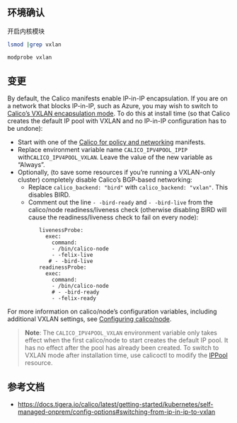 ## 环境确认

开启内核模块

```bash
lsmod |grep vxlan

modprobe vxlan
```

## 变更

By default, the Calico manifests enable IP-in-IP encapsulation. If you are on a network that blocks IP-in-IP, such as Azure, you may wish to switch to [Calico’s VXLAN encapsulation mode](https://docs.tigera.io/archive/v3.12/networking/vxlan-ipip). To do this at install time (so that Calico creates the default IP pool with VXLAN and no IP-in-IP configuration has to be undone):

- Start with one of the [Calico for policy and networking](https://docs.tigera.io/archive/v3.12/getting-started/kubernetes/installation/calico) manifests.
- Replace environment variable name `CALICO_IPV4POOL_IPIP` with`CALICO_IPV4POOL_VXLAN`. Leave the value of the new variable as “Always”.
- Optionally, (to save some resources if you’re running a VXLAN-only cluster) completely disable Calico’s BGP-based networking:
  - Replace `calico_backend: "bird"` with `calico_backend: "vxlan"`. This disables BIRD.
  - Comment out the line `- -bird-ready` and `- -bird-live` from the calico/node readiness/liveness check (otherwise disabling BIRD will cause the readiness/liveness check to fail on every node):

```
          livenessProbe:
            exec:
              command:
              - /bin/calico-node
              - -felix-live
             # - -bird-live
          readinessProbe:
            exec:
              command:
              - /bin/calico-node
              # - -bird-ready
              - -felix-ready
```

For more information on calico/node’s configuration variables, including additional VXLAN settings, see [Configuring calico/node](https://docs.tigera.io/archive/v3.12/reference/node/configuration).

> **Note**: The `CALICO_IPV4POOL_VXLAN` environment variable only takes effect when the first calico/node to start creates the default IP pool. It has no effect after the pool has already been created. To switch to VXLAN mode after installation time, use calicoctl to modify the [IPPool](https://docs.tigera.io/archive/v3.12/reference/resources/ippool) resource.

## 参考文档

- <https://docs.tigera.io/calico/latest/getting-started/kubernetes/self-managed-onprem/config-options#switching-from-ip-in-ip-to-vxlan>
